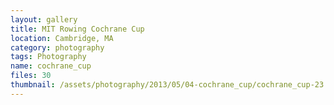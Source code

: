 ```yaml
---
layout: gallery
title: MIT Rowing Cochrane Cup
location: Cambridge, MA
category: photography
tags: Photography
name: cochrane_cup
files: 30
thumbnail: /assets/photography/2013/05/04-cochrane_cup/cochrane_cup-23.jpg
---
```

